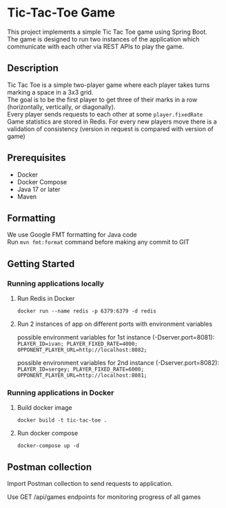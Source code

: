 # Tic-Tac-Toe Game

This project implements a simple Tic Tac Toe game using Spring Boot. <br/>
The game is designed to run two instances of the application which communicate with each other via REST APIs to play the game.

## Description

Tic Tac Toe is a simple two-player game where each player takes turns marking a space in a 3x3 grid. <br/>
The goal is to be the first player to get three of their marks in a row (horizontally, vertically, or diagonally). <br/>
Every player sends requests to each other at some `player.fixedRate` <br/>
Game statistics are stored in Redis. For every new players move there is a validation of consistency (version in request is compared with version of game)

## Prerequisites

- Docker
- Docker Compose
- Java 17 or later
- Maven

## Formatting

We use Google FMT formatting for Java code <br/>
Run `mvn fmt:format` command before making any commit to GIT

## Getting Started

### Running applications locally

1. Run Redis in Docker

    `docker run --name redis -p 6379:6379 -d redis`


2. Run 2 instances of app on different ports with environment variables

    possible environment variables for 1st instance (-Dserver.port=8081):
    `PLAYER_ID=ivan;
    PLAYER_FIXED_RATE=4000;
    OPPONENT_PLAYER_URL=http://localhost:8082;`

    possible environment variables for 2nd instance (-Dserver.port=8082):
    `PLAYER_ID=sergey;
    PLAYER_FIXED_RATE=6000;
    OPPONENT_PLAYER_URL=http://localhost:8081;`

### Running applications in Docker

1. Build docker image
    
    `docker build -t tic-tac-toe .`

2. Run docker compose

    `docker-compose up -d`

## Postman collection

Import Postman collection to send requests to application.

Use GET /api/games endpoints for monitoring progress of all games
